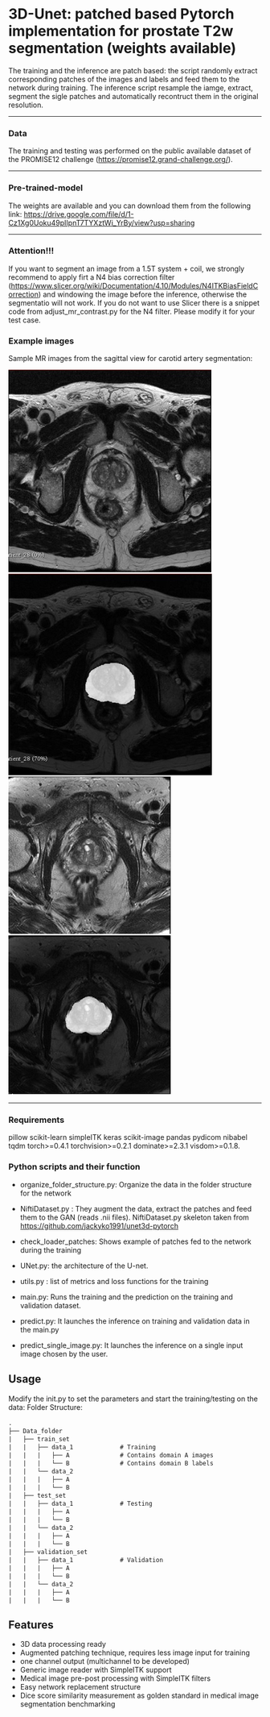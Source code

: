 # 3D-Unet: patched based Pytorch implementation for prostate T2w segmentation (weights available)

The training and the inference are patch based: the script randomly extract corresponding patches of the images and labels and feed them to the network during training.
The inference script resample the iamge, extract, segment the sigle patches and automatically recontruct them in the original resolution. 
*******************************************************************************
### Data
The training and testing was performed on the public available dataset of the PROMISE12 challenge (https://promise12.grand-challenge.org/).
*******************************************************************************
### Pre-trained-model
The weights are available and you can download them from the following link: https://drive.google.com/file/d/1-Cz1Xg0Uoku49pIIpnT7TYXztWi_YrBy/view?usp=sharing
*******************************************************************************
### Attention!!!
If you want to segment an image from a 1.5T system + coil, we strongly recommend to apply firt a N4 bias correction filter (https://www.slicer.org/wiki/Documentation/4.10/Modules/N4ITKBiasFieldCorrection)
and windowing the image  before the inference, otherwise the segmentatio will not work. If you do not want to use Slicer there is a snippet code from adjust_mr_contrast.py for the N4 filter. Please modify
it for your test case.


### Example images

Sample MR images from the sagittal view for carotid artery segmentation:

![MR3](images/3.JPG)![MR4](images/4.JPG)![MR1](images/1.JPG)![MR2](images/2.JPG)
*******************************************************************************

### Requirements
pillow
scikit-learn
simpleITK
keras
scikit-image
pandas
pydicom
nibabel
tqdm
torch>=0.4.1
torchvision>=0.2.1
dominate>=2.3.1
visdom>=0.1.8.

### Python scripts and their function

- organize_folder_structure.py: Organize the data in the folder structure for the network

- NiftiDataset.py : They augment the data, extract the patches and feed them to the GAN (reads .nii files). NiftiDataset.py
  skeleton taken from https://github.com/jackyko1991/unet3d-pytorch

- check_loader_patches: Shows example of patches fed to the network during the training  

- UNet.py: the architecture of the U-net.

- utils.py : list of metrics and loss functions for the training

- main.py: Runs the training and the prediction on the training and validation dataset.

- predict.py: It launches the inference on training and validation data in the main.py

- predict_single_image.py: It launches the inference on a single input image chosen by the user.

## Usage
Modify the init.py to set the parameters and start the training/testing on the data:
Folder Structure:

	.
	├── Data_folder                   
	|   ├── train_set              
	|   |   ├── data_1             # Training
	|   |   |   ├── A              # Contains domain A images 
	|   |   |   └── B              # Contains domain B labels 
	|   |   └── data_2             
	|   |   |   ├── A              
	|   |   |   └── B              
	|   ├── test_set               
	|   |   ├── data_1             # Testing
	|   |   |   ├── A              
	|   |   |   └── B              
	|   |   └── data_2             
	|   |   |   ├── A              
	|   |   |   └── B              
	|   ├── validation_set               
	|   |   ├── data_1             # Validation
	|   |   |   ├── A             
	|   |   |   └── B              
	|   |   └── data_2             
	|   |   |   ├── A              
	|   |   |   └── B              

## Features
- 3D data processing ready
- Augmented patching technique, requires less image input for training
- one channel output (multichannel to be developed)
- Generic image reader with SimpleITK support 
- Medical image pre-post processing with SimpleITK filters
- Easy network replacement structure
- Dice score similarity measurement as golden standard in medical image segmentation benchmarking


